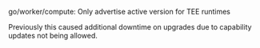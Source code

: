 go/worker/compute: Only advertise active version for TEE runtimes

Previously this caused additional downtime on upgrades due to capability
updates not being allowed.
